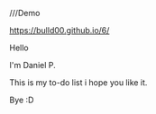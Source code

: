 ///Demo 

https://bulld00.github.io/6/

Hello

I'm Daniel P.

This is my to-do list i hope you like it.

Bye :D
